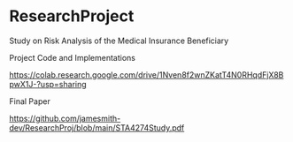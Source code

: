 # ResearchProject
Study on Risk Analysis of the Medical Insurance Beneficiary 
  


Project Code and Implementations

https://colab.research.google.com/drive/1Nven8f2wnZKatT4N0RHqdFjX8BpwX1J-?usp=sharing

Final Paper

https://github.com/jamesmith-dev/ResearchProj/blob/main/STA4274Study.pdf
